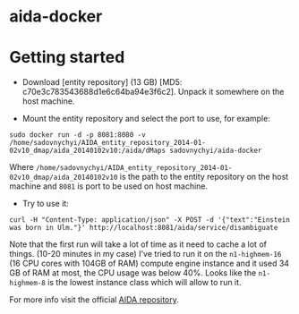 aida-docker
===========

Getting started
===============

* Download [entity repository] (13 GB) [MD5: c70e3c783543688d1e6c64ba94e3f6c2]. Unpack it somewhere on the host machine.

* Mount the entity repository and select the port to use, for example:
```
sudo docker run -d -p 8081:8080 -v /home/sadovnychyi/AIDA_entity_repository_2014-01-02v10_dmap/aida_20140102v10:/aida/dMaps sadovnychyi/aida-docker
```
Where `/home/sadovnychyi/AIDA_entity_repository_2014-01-02v10_dmap/aida_20140102v10` is the path to the entity repository on the host machine and `8081` is port to be used on host machine.

* Try to use it:
```
curl -H "Content-Type: application/json" -X POST -d '{"text":"Einstein was born in Ulm."}' http://localhost:8081/aida/service/disambiguate
```
Note that the first run will take a lot of time as it need to cache a lot of things. (10-20 minutes in my case)
I've tried to run it on the `n1-highmem-16`	(16 CPU cores with 104GB of RAM) compute engine instance and it used 34 GB of RAM at most, the CPU usage was below 40%. Looks like the `n1-highmem-8` is the lowest instance class which will allow to run it.

For more info visit the official [AIDA repository](https://github.com/yago-naga/aida).
